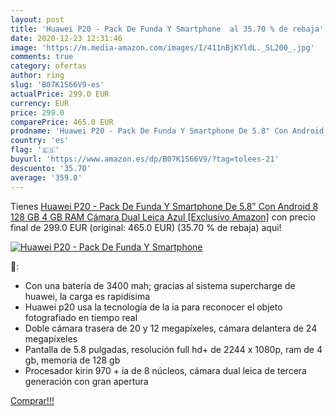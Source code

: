 ```yaml
---
layout: post
title: 'Huawei P20 - Pack De Funda Y Smartphone  al 35.70 % de rebaja'
date: 2020-12-23 12:31:46
image: 'https://m.media-amazon.com/images/I/411nBjKYldL._SL200_.jpg'
comments: true
category: ofertas
author: ring
slug: 'B07K1S66V9-es'
actualPrice: 299.0 EUR
currency: EUR
price: 299.0
comparePrice: 465.0 EUR
prodname: 'Huawei P20 - Pack De Funda Y Smartphone De 5.8" Con Android 8  128 GB  4 GB RAM  Cámara Dual Leica  Azul [Exclusivo Amazon]'
country: 'es'
flag: '🇪🇸'
buyurl: 'https://www.amazon.es/dp/B07K1S66V9/?tag=tolees-21'
descuento: '35.70'
average: '359.0'
---
```


Tienes [Huawei P20 - Pack De Funda Y Smartphone De 5.8" Con Android 8  128 GB  4 GB RAM  Cámara Dual Leica  Azul [Exclusivo Amazon]](https://www.amazon.es/dp/B07K1S66V9/?tag=tolees-21) con precio final de  299.0 EUR (original: 465.0 EUR) (35.70 %  de rebaja) aqui!

[![Huawei P20 - Pack De Funda Y Smartphone ](https://m.media-amazon.com/images/I/411nBjKYldL._SL200_.jpg)](https://www.amazon.es/dp/B07K1S66V9/?tag=tolees-21)

🔎:

- Con una batería de 3400 mah; gracias al sistema supercharge de huawei, la carga es rapidísima
- Huawei p20 usa la tecnología de la ia para reconocer el objeto fotografiado en tiempo real
- Doble cámara trasera de 20 y 12 megapíxeles, cámara delantera de 24 megapíxeles
- Pantalla de 5.8 pulgadas, resolución full hd+ de 2244 x 1080p, ram de 4 gb, memoria de 128 gb
- Procesador kirin 970 + ia de 8 núcleos, cámara dual leica de tercera generación con gran apertura

[Comprar!!!](https://www.amazon.es/dp/B07K1S66V9/?tag=tolees-21)

